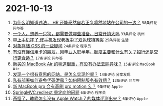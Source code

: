 # 2021-10-13

1. [为什么明知道违法， HR 还能泰然自若正义凛然地站在公司的一边？](https://www.v2ex.com/t/807450) `58条评论` `问与答`
1. [一个人，想养一只狗，都需要做哪些准备，日常开销大吗](https://www.v2ex.com/t/807465) `33条评论` `杭州`
1. [早上手机摔了,修手机发现老板中了双色球特等奖](https://www.v2ex.com/t/807466) `25条评论` `生活`
1. [对象存储 OSS 的一些疑问](https://www.v2ex.com/t/807454) `24条评论` `程序员`
1. [有没有懂信用卡的朋友，刚毕业入职半年，额度主要和什么有关？招行还是交行更合适？](https://www.v2ex.com/t/807473) `17条评论` `问与答`
1. [新买的 MacBook Air 的味道很重，有没有办法去除异味？](https://www.v2ex.com/t/807455) `15条评论` `MacBook Air`
1. [发现一个很有意思的网站，是怎么实现的呢？](https://www.v2ex.com/t/807467) `14条评论` `分享发现`
1. [私有部署如何避免代码泄露？如何限制服务有效期？](https://www.v2ex.com/t/807464) `13条评论` `问与答`
1. [新 MacBook pro 会有高刷 pro motion 么？](https://www.v2ex.com/t/807451) `9条评论` `Apple`
1. [SpringMVC,redirect 重定向的问题](https://www.v2ex.com/t/807463) `6条评论` `程序员`
1. [奇怪了，昨晚怎么没有 Apple Watch 7 的媒体评测出来？](https://www.v2ex.com/t/807460) `6条评论` `Apple`

